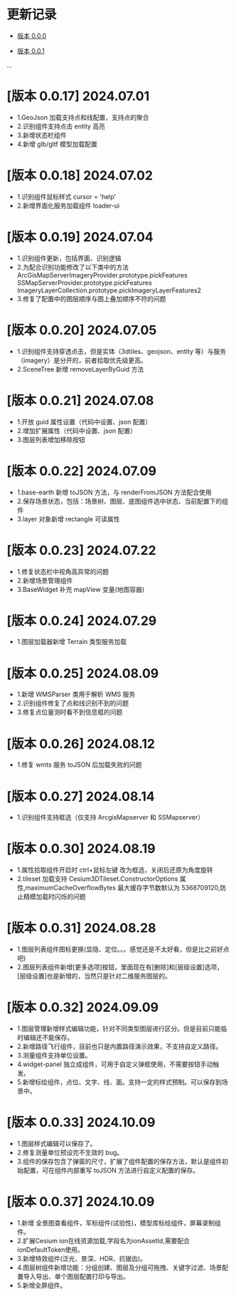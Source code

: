 # 更新记录

- [版本 0.0.0](#版本-0.0.0)

- [版本 0.0.1](#版本-0.0.1)

...

# [版本 0.0.17] 2024.07.01

- 1.GeoJson 加载支持点和线配置，支持点的聚合
- 2.识别组件支持点击 entity 高亮
- 3.新增状态栏组件
- 4.新增 glb/gltf 模型加载配置

# [版本 0.0.18] 2024.07.02

- 1.识别组件鼠标样式 cursor = 'help'
- 2.新增界面化服务加载组件 loader-ui

# [版本 0.0.19] 2024.07.04

- 1.识别组件更新，包括界面、识别逻辑
- 2.为配合识别功能修改了以下类中的方法
  ArcGisMapServerImageryProvider.prototype.pickFeatures
  SSMapServerProvider.prototype.pickFeatures
  ImageryLayerCollection.prototype.pickImageryLayerFeatures2
- 3.修复了配置中的图层顺序与图上叠加顺序不符的问题

# [版本 0.0.20] 2024.07.05

- 1.识别组件支持穿透点击，但是实体（3dtiles、geojson、entity 等）与服务（imagery）是分开的，前者拾取优先级更高。
- 2.SceneTree 新增 removeLayerByGuid 方法

# [版本 0.0.21] 2024.07.08

- 1.开放 guid 属性设置（代码中设置、json 配置）
- 2.增加扩展属性（代码中设置、json 配置）
- 3.图层列表增加移除按钮

# [版本 0.0.22] 2024.07.09

- 1.base-earth 新增 toJSON 方法，与 renderFromJSON 方法配合使用
- 2.保存场景状态，包括：场景树、图层、底图组件选中状态、当前配置下的组件
- 3.layer 对象新增 rectangle 可读属性

# [版本 0.0.23] 2024.07.22

- 1.修复状态栏中视角高异常的问题
- 2.新增场景管理组件
- 3.BaseWidget 补充 mapView 变量(地图容器)

# [版本 0.0.24] 2024.07.29

- 1.图层加载器新增 Terrain 类型服务加载

# [版本 0.0.25] 2024.08.09

- 1.新增 WMSParser 类用于解析 WMS 服务
- 2.识别组件修复了点和线识别不到的问题
- 3.修复点位量测时看不到信息框的问题

# [版本 0.0.26] 2024.08.12

- 1.修复 wmts 服务 toJSON 后加载失败的问题

# [版本 0.0.27] 2024.08.14

- 1.识别组件支持框选（仅支持 ArcgisMapserver 和 SSMapserver）

# [版本 0.0.30] 2024.08.19

- 1.属性拾取组件开启时 ctrl+鼠标左键 改为框选，关闭后还原为角度旋转
- 2.tileset 加载支持 Cesium3DTileset.ConstructorOptions 属性,maximumCacheOverflowBytes 最大缓存字节数默认为 5368709120,防止精模加载时闪烁的问题

# [版本 0.0.31] 2024.08.28

- 1.图层列表组件图标更换(显隐、定位。。。感觉还是不太好看，但是比之前好点吧)
- 2.图层列表组件新增[更多选项]按钮，里面现在有[删除]和[层级设置]选项，[层级设置]也是新增的，当然只是针对二维服务图层的。

# [版本 0.0.32] 2024.09.09

- 1.图层管理新增样式编辑功能，针对不同类型图层进行区分。但是目前只能临时编辑还不能保存。
- 2.新增路径飞行组件，目前也只是内置路径演示效果，不支持自定义路径。
- 3.测量组件支持单位设置。
- 4.widget-panel 独立成组件，可用于自定义弹框使用，不需要按钮手动触发。
- 5.新增标绘组件，点位、文字、线、面。支持一定的样式预制。可以保存到场景中。

# [版本 0.0.33] 2024.10.09

- 1.图层样式编辑可以保存了。
- 2.修复测量单位预设完不生效的 bug。
- 3.组件的保存包含了弹窗的尺寸，扩展了组件配置的保存方法，默认是组件初始配置，可在组件内部重写 toJSON 方法进行自定义配置的保存。

# [版本 0.0.37] 2024.10.09

- 1.新增 全景图查看组件，军标组件(试验性)，模型库标绘组件，屏幕录制组件。
- 2.扩展Cesium ion在线资源加载,字段名为ionAssetId,需要配合ionDefaultToken使用。
- 3.新增特效组件(泛光、景深、HDR、抗锯齿)。
- 4.图层树组件新增功能：分组创建、图层及分组可拖拽、关键字过滤、场景配置导入导出、单个图层配置打印与导出。
- 5.新增全屏组件。